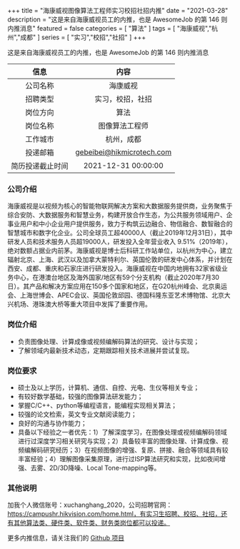 +++
title = "海康威视图像算法工程师实习校招社招内推"
date = "2021-03-28"
description = "这是来自海康威视员工的内推，也是 AwesomeJob 的第 146 则内推消息"
featured = false
categories = [
    "算法"
]
tags = [
    "海康威视","杭州","成都"
]
series = [
    "实习","校招","社招"
]
+++

这是来自海康威视员工的内推，也是 AwesomeJob 的第 146 则内推消息
<!--more-->

| 信息 | 内容 |
| :-----:| :----: |
| 公司名称 | 海康威视 |
| 招聘类型 | 实习，校招，社招 |
| 岗位方向 | 算法 |
| 岗位名称 | 图像算法工程师 |
| 工作城市 | 杭州，成都 |
| 投递邮箱 | gebeibei@hikmicrotech.com |
| 简历投递截止时间 | 2021-12-31 00:00:00 |

### 公司介绍

海康威视是以视频为核心的智能物联网解决方案和大数据服务提供商，业务聚焦于综合安防、大数据服务和智慧业务，构建开放合作生态，为公共服务领域用户、企事业用户和中小企业用户提供服务，致力于构筑云边融合、物信融合、数智融合的智慧城市和数字化企业。公司全球员工超40000人（截止2019年12月31日），其中研发人员和技术服务人员超19000人，研发投入全年营业收入 9.51%（2019年），绝对数额占据业内前茅。海康威视是博士后科研工作站单位，以杭州为中心，建立辐射北京、上海、武汉以及加拿大蒙特利尔、英国伦敦的研发中心体系，并计划在西安、成都、重庆和石家庄进行研发投入。海康威视在中国内地拥有32家省级业务中心，在港澳台地区及海外国家/地区有59个分支机构（截止2020年7月30日）。其产品和解决方案应用在150多个国家和地区，在G20杭州峰会、北京奥运会、上海世博会、APEC会议、英国伦敦邱园、德国科隆东亚艺术博物馆、北京大兴机场、港珠澳大桥等重大项目中发挥了重要作用。

### 岗位介绍

- 负责图像处理、计算成像或视频编解码算法的研究、设计与实现；
- 了解领域内最新技术动态，定期跟踪相关技术进展并尝试复现。

### 岗位要求

- 硕士及以上学历，计算机、通信、自控、光电、生仪等相关专业；
- 有较好数学基础，较强的图像算法研发能力；
- 掌握C/C++、python等编程语言，能编程实现相关算法；
- 较强的论文检索，英文专业文献阅读能力；
- 良好的沟通与协作能力；
- 具备以下经验之一者优先：1）了解深度学习，在图像处理或视频编解码领域进行过深度学习相关研究与实现；2）具备较丰富的图像处理、计算成像、视频编解码研究经历；3）在视频图像的增强、复原、拼接、融合等领域具有较丰富经验；4）理解图像采集原理，进行过ISP算法研究和实现，比如夜间增强、去雾、2D/3D降噪、Local Tone-mapping等。

### 其他说明

加我个人微信账号：xuchanghang_2020，公司招聘官网：https://campushr.hikvision.com/home.html，有实习生招聘、校招、社招，还有其他算法类、硬件类、软件类、财务类岗位都可以投递。

更多内推信息，请关注我们的 [Github 项目](https://github.com/Dikea/AwesomeJob)

